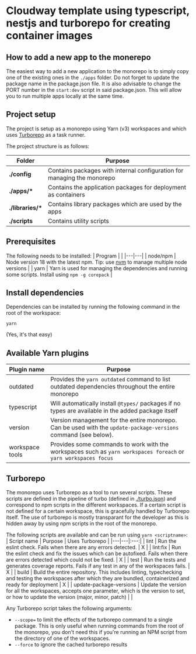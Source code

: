 # Cloudway template using typescript, nestjs and turborepo for creating container images

## How to add a new app to the monerepo

The easiest way to add a new application to the monorepo is to simply copy one of the existing ones in the `./apps` folder. Do not forget to update the package name in the package.json file. It is also advisable to change the PORT number in the `start:dev` script in said package.json. This will allow you to run multiple apps locally at the same time.

## Project setup

The project is setup as a monorepo using Yarn (v3) workspaces and which uses [Turborepo](https://turborepo.org/) as a task runner.

The project structure is as follows:

| Folder | Purpose |
|--|--|
| **./config**          | Contains packages with internal configuration for managing the monorepo |
| **./apps/\***         | Contains the application packages for deployment as containers |
| **./libraries/\***    | Contains library packages which are used by the apps |
| **./scripts**         | Contains utility scripts |

## Prerequisites

The following needs to be installed:
| Program | |
|---|---|
| node/npm  | Node version 18 with the latest npm. Tip: use [nvm](https://github.com/nvm-sh/nvm) to manage multiple node versions |
| yarn      | Yarn is used for managing the dependencies and running some scripts. Install using `npm -g corepack` |

## Install dependencies

Dependencies can be installed by running the following command in the root of the workspace:

```
yarn
```

(Yes, it's that easy)

## Available Yarn plugins

| Plugin name | Purpose |
|---|---|
| outdated | Provides the `yarn outdated` command to list outdated dependencies throughout the entire monorepo |
| typescript | Will automatically install `@types/` packages if no types are available in the added package itself |
| version | Version management for the entire monorepo. Can be used with the `update-package-versions` command (see below). |
| workspace tools| Provides some commands to work with the workspaces such as `yarn workspaces foreach` or `yarn workspaces focus` |

## Turborepo

The monorepo uses Turborepo as a tool to run several scripts. These scripts are defined in the pipeline of turbo (defined in [./turbo.json](./turbo.json)) and correspond to npm scripts in the different workspaces. If a certain script is not defined for a certain workspace, this is gracefully handled by Turborepo itself. The use of turborepo is mostly transparant for the developer as this is hidden away by using npm scripts in the root of the monorepo.

The following scripts are available and can be run using `yarn <scriptname>`:
| Script name | Purpose | Uses Turborepo |
|---|---|:---:|
| lint      | Run the eslint check. Fails when there are any errors detected. | X |
| lint:fix  | Run the eslint check and fix the issues which can be autofixed. Fails when there are errors detected which could not be fixed. | X |
| test      | Run the tests and generates coverage reports. Fails if any test in any of the workspaces fails. | X |
| build     | Build the entire repository. This includes linting, typechecking and testing the workspaces after which they are bundled, containerized and ready for deployment | X |
| update-package-versions | Update the version for all the workspaces, accepts one parameter, which is the version to set, or how to update the version (major, minor, patch) | |

Any Turborepo script takes the following arguments:

* `--scope=` to limit the effects of the turborepo command to a single package. This is only useful when running commands from the root of the monorepo, you don't need this if you're running an NPM script from the directory of one of the workspaces.
* `--force` to ignore the cached turborepo results
